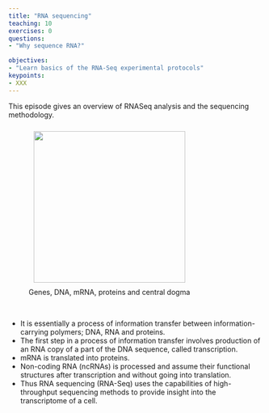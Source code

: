 ```yaml
---
title: "RNA sequencing"
teaching: 10
exercises: 0
questions:
- "Why sequence RNA?"

objectives:
- "Learn basics of the RNA-Seq experimental protocols"
keypoints:
- XXX
---
```



This episode gives an overview of RNASeq analysis and the sequencing methodology. 

<figure>
  
  <img src="{{ page.root }}/fig/central_dogma.png" style="margin:10px;height:300px" align="center"/>
  
<figcaption> Genes, DNA, mRNA, proteins and central dogma </figcaption>

</figure><br>
  
- It is essentially a process of information transfer between information-carrying polymers; DNA, RNA and proteins.
- The first step in a process of information transfer involves production of an RNA copy of a part of the DNA sequence, called transcription. 
- mRNA is translated into proteins.
- Non-coding RNA (ncRNAs) is processed and assume their functional structures after transcription and without going into translation.
- Thus RNA sequencing (RNA-Seq) uses the capabilities of high-throughput sequencing methods to provide insight into the transcriptome of a cell. 
  





